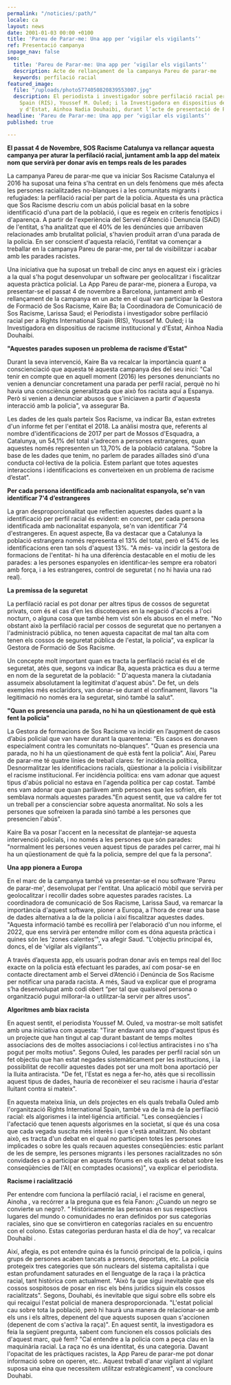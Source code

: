 ```yaml
---
permalink: "/noticies/:path/"
locale: ca
layout: news
date: 2001-01-03 00:00 +0100
title: 'Pareu de Parar-me: Una app per ‘vigilar els vigilants’'
ref: Presentació campanya
inpage_nav: false
seo:
  title: 'Pareu de Parar-me: Una app per ‘vigilar els vigilants’'
  description: Acte de rellançament de la campanya Pareu de parar-me
  keywords: perfilació racial
featured_image:
  file: "/uploads/photo5774050820839553007.jpg"
  description: El periodista i investigador sobre perfilació racial per a Rights International
    Spain (RIS), Youssef M. Ouled; i la Investigadora en dispositius de racisme institucional
    y d'Estat, Ainhoa Nadia Douhaibi, durant l’acte de presentació de Pareu de parar-me.
headline: 'Pareu de Parar-me: Una app per ‘vigilar els vigilants’'
published: true

---
```


**El passat 4 de Novembre, SOS Racisme Catalunya va rellançar aquesta campanya per aturar la perfilació racial, juntament amb la app del mateix nom que servirà per donar avís en temps reals de les parades**

La campanya Pareu de parar-me que va iniciar Sos Racisme Catalunya el 2016 ha suposat una feina s'ha centrat en un dels fenòmens que més afecta les persones racialitzades no-blanques i a les comunitats migrants i refugiades: la perfilació racial per part de la policia. Aquesta és una pràctica que Sos Racisme descriu com un abús policial basat en la sobre identificació d'una part de la població, i que es regeix en criteris fenotípics i d'aparença. A partir de l'experiència del Servei d'Atenció i Denuncia (SAiD) de l'entitat, s'ha analitzat que el 40% de les denúncies que arribaven relacionades amb brutalitat policial, s'havien produït arran d'una parada de la policia. En ser conscient d'aquesta relació, l'entitat va començar a treballar en la campanya Pareu de parar-me, per tal de visibilitzar i acabar amb les parades racistes.

Una iniciativa que ha suposat un treball de cinc anys en aquest eix i gràcies a la qual s'ha pogut desenvolupar un software per geolocalitzar i fiscalitzar aquesta pràctica policial. La App Pareu de parar-me, pionera a Europa, va presentar-se el passat 4 de novembre a Barcelona, juntament amb el rellançament de la campanya en un acte en el qual van participar la Gestora de Formació de Sos Racisme, Kaire Ba; la Coordinadora de Comunicació de Sos Racisme, Larissa Saud; el Periodista i investigador sobre perfilació racial per a Rights International Spain (RIS), Youssef M. Ouled; i la Investigadora en dispositius de racisme institucional y d'Estat, Ainhoa Nadia Douhaibi.

**"Aquestes parades suposen un problema de racisme d’Estat"**

Durant la seva intervenció, Kaire Ba va recalcar la importància quant a conscienciació que aquesta té aquesta campanya des del seu inici: "Cal tenir en compte que en aquell moment (2016) les persones denunciants no venien a denunciar concretament una parada per perfil racial, perquè no hi havia una consciència generalitzada que això fos racista aquí a Espanya. Però si venien a denunciar abusos que s'iniciaven a partir d'aquesta interacció amb la policia", va assegurar Ba.

Les dades de les quals parteix Sos Racisme, va indicar Ba, estan extretes d'un informe fet per l'entitat el 2018. La anàlisi mostra que, referents al nombre d'identificacions de 2017 per part de Mossos d'Esquadra, a Catalunya, un 54,1% del total s'adrecen a persones estrangeres, quan aquestes només representen un 13,70% de la població catalana. "Sobre la base de les dades que tenim, no parlem de parades aïllades sinó d'una conducta col·lectiva de la policia. Estem parlant que totes aquestes interaccions i identificacions es converteixen en un problema de racisme d’estat".

**Per cada persona identificada amb nacionalitat espanyola, se'n van identificar 7'4 d’estrangeres**

La gran desproporcionalitat que reflectien aquestes dades quant a la identificació per perfil racial és evident: en concret, per cada persona identificada amb nacionalitat espanyola, se'n van identificar 7'4 d'estrangeres. En aquest aspecte, Ba va destacar que a Catalunya la població estrangera només representa el 13% del total, però el 54% de les identificacions eren tan sols d'aquest 13%. "A més- va incidir la gestora de formacions de l'entitat- hi ha una diferència destacable en el motiu de les parades: a les persones espanyoles en identificar-les sempre era robatori amb força, i a les estrangeres, control de seguretat ( no hi havia una raó real).

**La premissa de la seguretat**

La perfilació racial es pot donar per altres tipus de cossos de seguretat privats, com és el cas d'en les discoteques en la negació d'accés a l'oci nocturn, o alguna cosa que també hem vist són els abusos en el metre. "No obstant això la perfilació racial per cossos de seguretat que no pertanyen a l'administració pública, no tenen aquesta capacitat de mal tan alta com tenen els cossos de seguretat pública de l'estat, la policia", va explicar la Gestora de Formació de Sos Racisme.

Un concepte molt important quan es tracta la perfilació racial és el de seguretat, atès que, segons va indicar Ba, aquesta pràctica es duu a terme en nom de la seguretat de la població: " D'aquesta manera la ciutadania assumeix absolutament la legitimitat d'aquest abús". De fet, un dels exemples més esclaridors, van donar-se durant el confinament, llavors "la legitimació no només era la seguretat, sinó també la salut".

**"Quan es presencia una parada, no hi ha un qüestionament de què està fent la policia"**

La Gestora de formacions de Sos Racisme va incidir en l’augment de casos d’abús policial que van haver durant la quarentena: “Els casos es donaven especialment contra les comunitats no-blanques”. "Quan es presencia una parada, no hi ha un qüestionament de què està fent la policia”. Així, Pareu de parar-me té quatre línies de treball clares: fer incidència política, Desnormalitzar les identificacions racials, qüestionar a la policia i visibilitzar el racisme institucional. Fer incidència política: ens vam adonar que aquest tipus d'abús policial no estava en l'agenda política per cap costat. També ens vam adonar que quan parlàvem amb persones que les sofrien, els semblava normals aquestes parades."En aquest sentit, que va caldre fer tot un treball per a conscienciar sobre aquesta anormalitat. No sols a les persones que sofreixen la parada sinó també a les persones que presencien l'abús".

Kaire Ba va posar l'accent en la necessitat de plantejar-se aquesta intervenció policials, i no només a les persones que són parades: "normalment les persones veuen aquest tipus de parades pel carrer, mai hi ha un qüestionament de què fa la policia, sempre del que fa la persona”.

**Una app pionera a Europa**

En el marc de la campanya també va presentar-se el nou software 'Pareu de parar-me', desenvolupat per l'entitat. Una aplicació mòbil que servirà per geolocalitzar i recollir dades sobre aquestes parades racistes. La coordinadora de comunicació de Sos Racisme, Larissa Saud, va remarcar la importància d'aquest software, pioner a Europa, a l'hora de crear una base de dades alternativa a la de la policia i així fiscalitzar aquestes dades. "Aquesta informació també es recollirà per l'elaboració d'un nou informe, el 2022, que ens servirà per entendre millor com es dóna aquesta pràctica i quines són les 'zones calentes'", va afegir Saud. "L'objectiu principal és, doncs, el de 'vigilar als vigilants’".

A través d’aquesta app, els usuaris podran donar avís en temps real del lloc exacte on la policia està efectuant les parades, axí com posar-se en contacte directament amb el Servei d’Atenció i Denúncia de Sos Racisme per notificar una parada racista. A més, Saud va explicar que el programa s’ha desenvolupat amb codi obert “per tal que qualsevol persona o organització pugui millorar-la o utilitzar-la servir per altres usos”.

**Algoritmes amb biax racista**

En aquest sentit, el periodista Youssef M. Ouled, va mostrar-se molt satisfet amb una iniciativa com aquesta: "Tirar endavant una app d'aquest tipus és un projecte que han tingut al cap durant bastant de temps moltes associacions des de moltes associacions i col·lectius antiracistes i no s'ha pogut per molts motius". Segons Ouled, les parades per perfil racial són un fet objectiu que han estat negades sistemàticament per les institucions, i la possibilitat de recollir aquestes dades pot ser una molt bona aportació per la lluita antiracista. "De fet, l'Estat es nega a fer-ho, atès que si recollissin aquest tipus de dades, hauria de reconèixer el seu racisme i hauria d'estar lluitant contra si mateix".

En aquesta mateixa línia, un dels projectes en els quals treballa Ouled amb l'organització Rights International Spain, també va de la mà de la perfilació racial: els algorismes i la intel·ligència artificial. "Les conseqüències i l'afectació que tenen aquests algorismes en la societat, sí que és una cosa que cada vegada suscita més interès i que s'està analitzant. No obstant això, es tracta d'un debat en el qual no participen totes les persones implicades o sobre les quals recauen aquestes conseqüències: estic parlant de les de sempre, les persones migrants i les persones racialitzades no són convidades o a participar en aquests fòrums en els quals es debat sobre les conseqüències de l'AI( en comptades ocasions)", va explicar el periodista.

**Racisme i racialització**

Per entendre com funciona la perfilació racial, i el racisme en general, Ainoha , va recórrer a la preguna que es feia Fanon: ¿Cuando un negro se convierte un negro?. “ Históricamente las personas en sus respectivos lugares del mundo o comunidades no eran definidos por sus categorías raciales, sino que se convirtieron en categorías raciales en su encuentro con el colono. Estas categorías perduran hasta el día de hoy”, va recalcar Douhaibi .

Així, afegia, es pot entendre quina és la funció principal de la policia, i quins grups de persones acaben tancats a presons, deportats, etc. La policia protegeix tres categories que són nuclears del sistema capitalista i que estan profundament saturades en el llenguatge de la raça i la pràctica racial, tant històrica com actualment. "Això fa que sigui inevitable que els cossos sospitosos de posar en risc els béns jurídics siguin els cossos racialitzats". Segons, Douhabi, és inevitable que sigui sobre ells sobre els qui recaigui l'estat policial de manera desproporcionada. "L'estat policial cau sobre tota la població, però hi haurà una manera de relacionar-se amb els uns i els altres, depenent del que aquests suposen quan s'accionen (depenent de com s'activa la raça)". En aquest sentit, la investigadora es feia la següent pregunta, sabent com funcionen els cossos policials des d'aquest marc, què fem? "Cal entendre a la policia com a peça clau en la maquinària racial. La raça no és una identitat, és una categoria. Davant l'opacitat de les pràctiques racistes, la App Pareu de parar-me pot donar informació sobre on operen, etc.. Aquest treball d'anar vigilant al vigilant suposa una eina que necessitem utilitzar estratègicament", va concloure Douhabi.